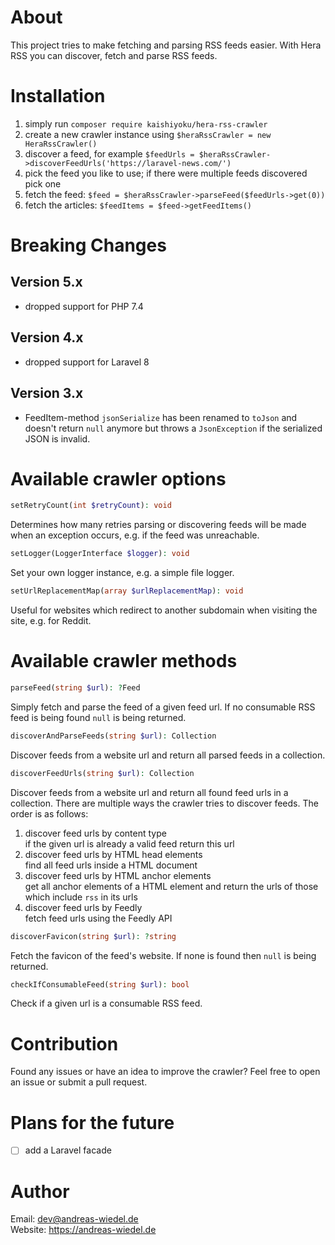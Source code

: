 # About

This project tries to make fetching and parsing RSS feeds easier. With Hera RSS you can discover, fetch and parse RSS feeds.


# Installation

1. simply run `composer require kaishiyoku/hera-rss-crawler`
2. create a new crawler instance using `$heraRssCrawler = new HeraRssCrawler()`
3. discover a feed, for example `$feedUrls = $heraRssCrawler->discoverFeedUrls('https://laravel-news.com/')`
4. pick the feed you like to use; if there were multiple feeds discovered pick one
5. fetch the feed: `$feed = $heraRssCrawler->parseFeed($feedUrls->get(0))`
6. fetch the articles: `$feedItems = $feed->getFeedItems()`


# Breaking Changes

## Version 5.x

* dropped support for PHP 7.4


## Version 4.x

* dropped support for Laravel 8


## Version 3.x

* FeedItem-method `jsonSerialize` has been renamed to `toJson` and doesn't return `null` anymore but throws a `JsonException` if the serialized JSON is invalid.


# Available crawler options

```php
setRetryCount(int $retryCount): void
```

Determines how many retries parsing or discovering feeds will be made when an exception occurs, e.g. if the feed was unreachable.


```php
setLogger(LoggerInterface $logger): void
```

Set your own logger instance, e.g. a simple file logger.


```php
setUrlReplacementMap(array $urlReplacementMap): void
```

Useful for websites which redirect to another subdomain when visiting the site, e.g. for Reddit.


# Available crawler methods

```php
parseFeed(string $url): ?Feed
```

Simply fetch and parse the feed of a given feed url. If no consumable RSS feed is being found `null` is being returned.


```php
discoverAndParseFeeds(string $url): Collection
```

Discover feeds from a website url and return all parsed feeds in a collection.


```php
discoverFeedUrls(string $url): Collection
```

Discover feeds from a website url and return all found feed urls in a collection. There are multiple ways the crawler tries to discover feeds. The order is as follows:

1. discover feed urls by content type  
if the given url is already a valid feed return this url
2. discover feed urls by HTML head elements  
find all feed urls inside a HTML document
3. discover feed urls by HTML anchor elements  
get all anchor elements of a HTML element and return the urls of those which include `rss` in its urls
4. discover feed urls by Feedly  
fetch feed urls using the Feedly API


```php
discoverFavicon(string $url): ?string
```

Fetch the favicon of the feed's website. If none is found then `null` is being returned.


```php
checkIfConsumableFeed(string $url): bool
```

Check if a given url is a consumable RSS feed.


# Contribution

Found any issues or have an idea to improve the crawler? Feel free to open an issue or submit a pull request.


# Plans for the future

- [ ] add a Laravel facade


# Author

Email: dev@andreas-wiedel.de  
Website: https://andreas-wiedel.de  
